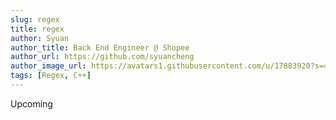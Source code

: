 ```yaml
---
slug: regex
title: regex
author: Syuan
author_title: Back End Engineer @ Shopee
author_url: https://github.com/syuancheng
author_image_url: https://avatars1.githubusercontent.com/u/17883920?s=460&v=4
tags: [Regex, C++]
---
```


Upcoming